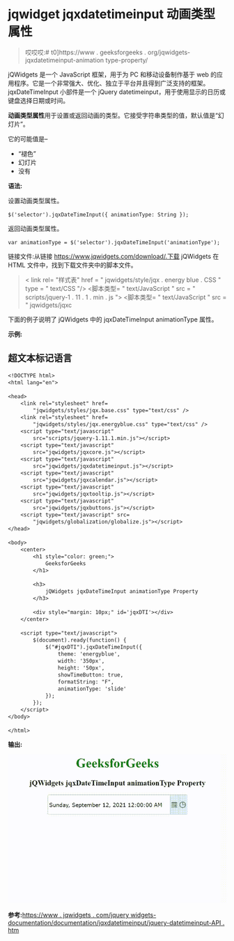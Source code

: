 # jqwidget jqxdatetimeinput 动画类型属性

> 哎哎哎:# t0]https://www . geeksforgeeks . org/jqwidgets-jqxdatetimeinput-animation type-property/

jQWidgets 是一个 JavaScript 框架，用于为 PC 和移动设备制作基于 web 的应用程序。它是一个非常强大、优化、独立于平台并且得到广泛支持的框架。jqxDateTimeInput 小部件是一个 jQuery datetimeinput，用于使用显示的日历或键盘选择日期或时间。

**动画类型属性**用于设置或返回动画的类型。它接受字符串类型的值，默认值是“幻灯片”。

它的可能值是–

*   “褪色”
*   幻灯片
*   没有

**语法:**

设置动画类型属性。

```
$('selector').jqxDateTimeInput({ animationType: String });
```

返回动画类型属性。

```
var animationType = $('selector').jqxDateTimeInput('animationType');
```

链接文件:从链接 https://www.jqwidgets.com/download/.下载 jQWidgets 在 HTML 文件中，找到下载文件夹中的脚本文件。

> <link rel="”stylesheet”" href="”jqwidgets/styles/jqx.base.css”" type="”text/css”">
> < link rel= "样式表" href = " jqwidgets/style/jqx . energy blue . CSS " type = " text/CSS "/>
> <脚本类型= " text/JavaScript " src = " scripts/jquery-1 . 11 . 1 . min . js "></脚本>
> <脚本类型= " text/JavaScript " src = " jqwidgets/jqxc

下面的例子说明了 jQWidgets 中的 jqxDateTimeInput animationType 属性。

**示例:**

## 超文本标记语言

```
<!DOCTYPE html>
<html lang="en">

<head>
    <link rel="stylesheet" href=
        "jqwidgets/styles/jqx.base.css" type="text/css" />
    <link rel="stylesheet" href=
        "jqwidgets/styles/jqx.energyblue.css" type="text/css" />
    <script type="text/javascript" 
        src="scripts/jquery-1.11.1.min.js"></script>
    <script type="text/javascript" 
        src="jqwidgets/jqxcore.js"></script>
    <script type="text/javascript" 
        src="jqwidgets/jqxdatetimeinput.js"></script>
    <script type="text/javascript" 
        src="jqwidgets/jqxcalendar.js"></script>
    <script type="text/javascript" 
        src="jqwidgets/jqxtooltip.js"></script>
    <script type="text/javascript" 
        src="jqwidgets/jqxbuttons.js"></script>
    <script type="text/javascript" src=
        "jqwidgets/globalization/globalize.js"></script>
</head>

<body>
    <center>
        <h1 style="color: green;">
            GeeksforGeeks
        </h1>

        <h3>
            jQWidgets jqxDateTimeInput animationType Property
        </h3>

        <div style="margin: 10px;" id='jqxDTI'></div>
    </center>

    <script type="text/javascript">
        $(document).ready(function() {
            $("#jqxDTI").jqxDateTimeInput({
                theme: 'energyblue',
                width: '350px',
                height: '50px',
                showTimeButton: true,
                formatString: "F",
                animationType: 'slide'
            });
        });
    </script>
</body>

</html>
```

**输出:**

![](img/3f1c79d0384497f6b9d2ce3a44bee4f8.png)

**参考:**[https://www . jqwidgets . com/jquery widgets-documentation/documentation/jqxdatetimeinput/jquery-datetimeinput-API . htm](https://www.jqwidgets.com/jquery-widgets-documentation/documentation/jqxdatetimeinput/jquery-datetimeinput-api.htm)